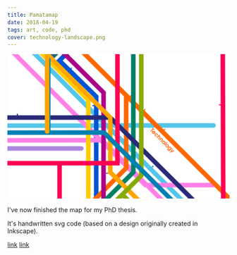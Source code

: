 ```yaml
---
title: Pamatamap
date: 2018-04-19
tags: art, code, phd
cover: technology-landscape.png
---
```


<img src="../images/technology-landscape.png">

I've now finished the map for my PhD thesis.

It's handwritten svg code (based on a design originally created in Inkscape).



[link](http://pamatamap.com)
[link](https://dr.physics.wtf)